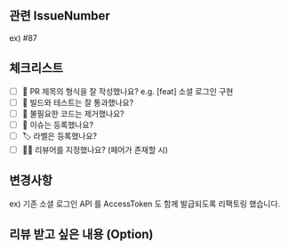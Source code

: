 
## 관련 IssueNumber

ex) #87

## 체크리스트
- [ ] 🔀 PR 제목의 형식을 잘 작성했나요? e.g. [feat] 소셜 로그인 구현
- [ ] 💯 빌드와 테스트는 잘 통과했나요?
- [ ] 🧹 불필요한 코드는 제거했나요?
- [ ] 💭 이슈는 등록했나요?
- [ ] 🏷️ 라벨은 등록했나요?
- [ ] 🙇‍♂️ 리뷰어를 지정했나요? (페어가 존재할 시)

## 변경사항

ex) 기존 소셜 로그인 API 를 AccessToken 도 함께 발급되도록 리팩토링 했습니다. 

## 리뷰 받고 싶은 내용 (Option)
